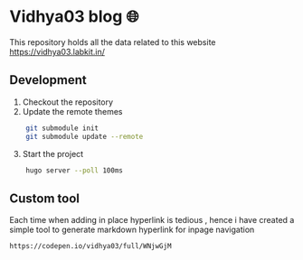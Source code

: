 # Vidhya03 blog 🌐

This repository holds all the data related to this website https://vidhya03.labkit.in/



## Development 

1. Checkout the repository
2. Update the remote themes

```sh
    git submodule init
    git submodule update --remote
```
3. Start the project
```sh
    hugo server --poll 100ms
```

## Custom tool 

Each time when adding in place hyperlink is tedious , hence i have created a simple tool to generate markdown hyperlink for inpage navigation

```md
https://codepen.io/vidhya03/full/WNjwGjM
```
